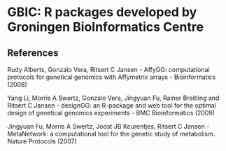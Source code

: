 GBIC: R packages developed by Groningen BioInformatics Centre
=============================================================

References
----------
Rudy Alberts, Gonzalo Vera, Ritsert C Jansen - AffyGG: computational protocols for genetical genomics with Affymetrix arrays - Bioinformatics (2008)

Yang Li, Morris A Swertz, Gonzalo Vera, Jingyuan Fu, Rainer Breitling and Ritsert C Jansen - designGG: an R-package and web tool for the optimal design of genetical genomics experiments - BMC Bioinformatics (2009)

Jingyuan Fu,  Morris A Swertz, Joost JB Keurentjes, Ritsert C Jansen - MetaNetwork: a computational tool for the genetic study of metabolism. Nature Protocols (2007)
